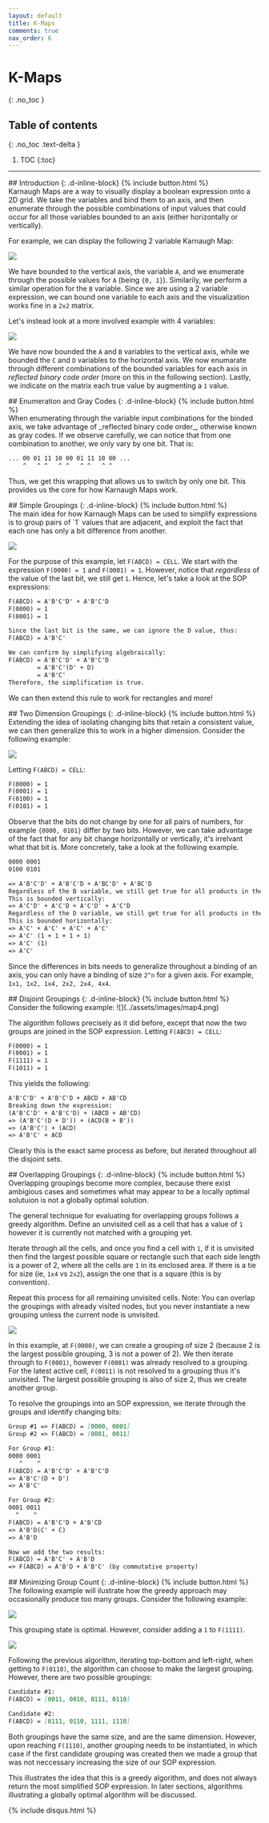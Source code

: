 ```yaml
---
layout: default
title: K-Maps
comments: true
nav_order: 6
---
```


# K-Maps
{: .no_toc }


## Table of contents
{: .no_toc .text-delta }

1. TOC
{:toc}

---

<div class="main_sub_heading" markdown="1">
## Introduction
{: .d-inline-block}
{% include button.html %}
</div>
Karnaugh Maps are a way to visually display a boolean expression onto a 2D grid. We take the variables and bind them to an axis, and then enumerate through the possible combinations of input values that could occur for all those variables bounded to an axis (either horizontally or vertically).

For example, we can display the following 2 variable Karnaugh Map:

![](../assets/images/map11.png)

We have bounded to the vertical axis, the variable `A`, and we enumerate through the possible values for `A` (being `{0, 1}`). Similarily, we perform a similar operation for the `B` variable. Since we are using a 2 variable expression, we can bound one variable to each axis and the visualization works fine in a `2x2` matrix.

Let's instead look at a more involved example with 4 variables:

![](../assets/images/map1.png)

We have now bounded the `A` and `B` variables to the vertical axis, while we bounded the `C` and `D` variables to the horizontal axis. We now enumarate through different combinations of the bounded variables for each axis in *reflected binary code order* (more on this in the following section). Lastly, we indicate on the matrix each true value by augmenting a `1` value.

<div class="main_sub_heading" markdown="1">
## Enumeration and Gray Codes
{: .d-inline-block}
{% include button.html %}
</div>
When enumerating through the variable input combinations for the binded axis, we take advantage of _reflected binary code order_, otherwise known as gray codes. If we observe carefully, we can notice that from one combination to another, we only vary by one bit. That is:

``` markdown
... 00 01 11 10 00 01 11 10 00 ...
    ^   ^ ^   ^ ^   ^ ^   ^ ^
```

Thus, we get this wrapping that allows us to switch by only one bit. This provides us the core for how Karnaugh Maps work.

<div class="main_sub_heading" markdown="1">
## Simple Groupings
{: .d-inline-block}
{% include button.html %}
</div>
The main idea for how Karnaugh Maps can be used to simplify expressions is to group pairs of `1` values that are adjacent, and exploit the fact that each one has only a bit difference from another. 

![](../assets/images/map2.png)

For the purpose of this example, let `F(ABCD) = CELL`. We start with the expression `F(0000) = 1` and `F(0001) = 1`. However, notice that _regardless_ of the value of the last bit, we still get `1`. Hence, let's take a look at the SOP expressions:

```markdown
F(ABCD) = A'B'C'D' + A'B'C'D
F(0000) = 1
F(0001) = 1

Since the last bit is the same, we can ignore the D value, thus:
F(ABCD) = A'B'C'

We can confirm by simplifying algebraically:
F(ABCD) = A'B'C'D' + A'B'C'D
	    = A'B'C'(D' + D)
	    = A'B'C'
Therefore, the simplification is true.
```

We can then extend this rule to work for rectangles and more!

<div class="main_sub_heading" markdown="1">
## Two Dimension Groupings
{: .d-inline-block}
{% include button.html %}
</div>
Extending the idea of isolating changing bits that retain a consistent value, we can then generalize this to work in a higher dimension. Consider the following example:

![](../assets/images/map3.png)

Letting `F(ABCD) = CELL`:
```markdown
F(0000) = 1
F(0001) = 1
F(0100) = 1
F(0101) = 1
```

Observe that the bits do not change by one for all pairs of numbers, for example `{0000, 0101}` differ by two bits. However, we can take advantage of the fact that for any bit change horizontally or vertically, it's irrelvant what that bit is. More concretely, take a look at the following example.

```markdown
0000 0001
0100 0101

=> A'B'C'D' + A'B'C'D + A'BC'D' + A'BC'D
Regardless of the B variable, we still get true for all products in the SOP expression.
This is bounded vertically:
=> A'C'D' + A'C'D + A'C'D' + A'C'D
Regardless of the D variable, we still get true for all products in the SOP expression.
This is bounded horizontally:
=> A'C' + A'C' + A'C' + A'C'
=> A'C' (1 + 1 + 1 + 1)
=> A'C' (1)
=> A'C'
```

Since the differences in bits needs to generalize throughout a binding of an axis, you can only have a binding of size `2^n` for a given axis. For example, `1x1, 1x2, 1x4, 2x2, 2x4, 4x4`. 

<div class="main_sub_heading" markdown="1">
## Disjoint Groupings
{: .d-inline-block}
{% include button.html %}
</div>
Consider the following example:
![](../assets/images/map4.png)

The algorithm follows precisely as it did before, except that now the two groups are joined in the SOP expression. Letting `F(ABCD) = CELL`:
```markdown
F(0000) = 1
F(0001) = 1
F(1111) = 1
F(1011) = 1
```
This yields the following:
```markdown
A'B'C'D' + A'B'C'D + ABCD + AB'CD
Breaking down the expression:
(A'B'C'D' + A'B'C'D) + (ABCD + AB'CD)
=> (A'B'C'(D + D')) + (ACD(B + B'))
=> (A'B'C') + (ACD)
=> A'B'C' + ACD
```
Clearly this is the exact same process as before, but iterated throughout all the disjoint sets.

<div class="main_sub_heading" markdown="1">
## Overlapping Groupings
{: .d-inline-block}
{% include button.html %}
</div>
Overlapping groupings become more complex, because there exist ambigious cases and sometimes what may appear to be a locally optimal solutuion is not a globally optimal solution.

The general technique for evaluating for overlapping groups follows a greedy algorithm. Define an unvisited cell as a cell that has a value of `1` however it is currently not matched with a grouping yet. 

Iterate through all the cells, and once you find a cell with `1`, if it is unvisited then find the largest possible square or rectangle such that each side length is a power of 2, where all the cells are `1` in its enclosed area. If there is a tie for size (ie, `1x4` vs `2x2`), assign the one that is a square (this is by convention). 

Repeat this process for all remaining unvisited cells. Note: You can overlap the groupings with already visited nodes, but you never instantiate a new grouping unless the current node is unvisited.

![](../assets/images/map5.png)

In this example, at `F(0000)`, we can create a grouping of size 2 (because 2 is the largest possible grouping, 3 is not a power of 2). We then iterate through to `F(0001)`, however `F(0001)` was already resolved to a grouping. For the latest active cell, `F(0011)` is not resolved to a grouping thus it's unvisited. The largest possible grouping is also of size 2, thus we create another group.

To resolve the groupings into an SOP expression, we iterate through the groups and identify changing bits:

```markdown
Group #1 => F(ABCD) = [0000, 0001]
Group #2 => F(ABCD) = [0001, 0011]

For Group #1:
0000 0001
   ^    ^
F(ABCD) = A'B'C'D' + A'B'C'D
=> A'B'C'(D + D')
=> A'B'C'

For Group #2:
0001 0011
  ^    ^
F(ABCD) = A'B'C'D + A'B'CD
=> A'B'D(C' + C)
=> A'B'D

Now we add the two results:
F(ABCD) = A'B'C' + A'B'D
=> F(ABCD) = A'B'D + A'B'C' (by commutative property)
```

<div class="main_sub_heading" markdown="1">
## Minimizing Group Count
{: .d-inline-block}
{% include button.html %}
</div>
The following example will ilustrate how the greedy approach may occasionally produce too many groups. Consider the following example:

![](../assets/images/map6.png)

This grouping state is optimal. However, consider adding a `1` to `F(1111)`.

![](../assets/images/map7.png)

Following the previous algorithm, iterating top-bottom and left-right, when getting to `F(0110)`, the algorithm can choose to make the largest grouping. However, there are two possible groupings:

```markdown
Candidate #1:
F(ABCD) = [0011, 0010, 0111, 0110]

Candidate #2:
F(ABCD) = [0111, 0110, 1111, 1110]
```

Both groupings have the same size, and are the same dimension. However, upon reaching `F(1110)`, another grouping needs to be instantiated, in which case if the first candidate grouping was created then we made a group that was not neccessary increasing the size of our SOP expression. 

This illustrates the idea that this is a greedy algorithm, and does not always return the most simplified SOP expression. In later sections, algorithms illustrating a globally optimal algorithm will be discussed.


{% include disqus.html %}
